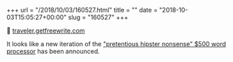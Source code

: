 +++
url = "/2018/10/03/160527.html"
title = ""
date = "2018-10-03T15:05:27+00:00"
slug = "160527"
+++

📎 [traveler.getfreewrite.com](https://traveler.getfreewrite.com)

It looks like a new iteration of the ["pretentious hipster nonsense" $500 word processor](https://mashable.com/2016/02/24/freewrite-word-processor/) has been announced.